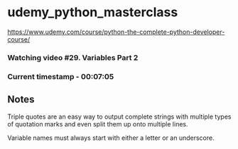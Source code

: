 # udemy_python_masterclass

https://www.udemy.com/course/python-the-complete-python-developer-course/

### Watching video #29. Variables Part 2

### Current timestamp - 00:07:05

## Notes

Triple quotes are an easy way to output complete strings with multiple types of quotation marks and even split them up onto multiple lines.

Variable names must always start with either a letter or an underscore.
